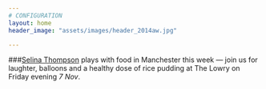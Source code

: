 ```yaml
---
# CONFIGURATION
layout: home
header_image: "assets/images/header_2014aw.jpg"

---
```

###[Selina Thompson](/current/2014-autumnwinter/thompson) plays with food in Manchester‬ this week — join us for laughter, balloons and a healthy dose of rice pudding at The Lowry on Friday evening *7 Nov*.
